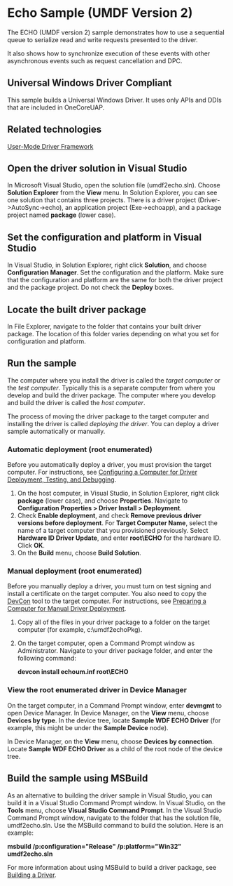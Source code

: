 <!---
    name: Echo Sample (UMDF Version 2)
    platform: UMDF2
    language: cpp
    category: General WDF
    description: Demonstrates how to use UMDF 2 to write a driver and to employ best practices.  
    samplefwlink: https://go.microsoft.com/fwlink/p/?LinkId=617708
--->

Echo Sample (UMDF Version 2)
============================

The ECHO (UMDF version 2) sample demonstrates how to use a sequential queue to serialize read and write requests presented to the driver.

It also shows how to synchronize execution of these events with other asynchronous events such as request cancellation and DPC.

## Universal Windows Driver Compliant
This sample builds a Universal Windows Driver. It uses only APIs and DDIs that are included in OneCoreUAP.

Related technologies
--------------------

[User-Mode Driver Framework](https://msdn.microsoft.com/en-us/library/windows/hardware/ff560456)


Open the driver solution in Visual Studio
-----------------------------------------

In Microsoft Visual Studio, open the solution file (umdf2echo.sln). Choose **Solution Explorer** from the **View** menu. In Solution Explorer, you can see one solution that contains three projects. There is a driver project (Driver-\>AutoSync-\>echo), an application project (Exe-\>echoapp), and a package project named **package** (lower case).

Set the configuration and platform in Visual Studio
---------------------------------------------------

In Visual Studio, in Solution Explorer, right click **Solution**, and choose **Configuration Manager**. Set the configuration and the platform. Make sure that the configuration and platform are the same for both the driver project and the package project. Do not check the **Deploy** boxes. 


Locate the built driver package
-------------------------------

In File Explorer, navigate to the folder that contains your built driver package. The location of this folder varies depending on what you set for configuration and platform. 

Run the sample
--------------

The computer where you install the driver is called the *target computer* or the *test computer*. Typically this is a separate computer from where you develop and build the driver package. The computer where you develop and build the driver is called the *host computer*.

The process of moving the driver package to the target computer and installing the driver is called *deploying the driver*. You can deploy a driver sample automatically or manually.

### Automatic deployment (root enumerated)

Before you automatically deploy a driver, you must provision the target computer. For instructions, see [Configuring a Computer for Driver Deployment, Testing, and Debugging](https://msdn.microsoft.com/en-us/library/windows/hardware/).

1.  On the host computer, in Visual Studio, in Solution Explorer, right click **package** (lower case), and choose **Properties**. Navigate to **Configuration Properties \> Driver Install \> Deployment**.
2.  Check **Enable deployment**, and check **Remove previous driver versions before deployment**. For **Target Computer Name**, select the name of a target computer that you provisioned previously. Select **Hardware ID Driver Update**, and enter **root\\ECHO** for the hardware ID. Click **OK**.
3.  On the **Build** menu, choose **Build Solution**.

### Manual deployment (root enumerated)

Before you manually deploy a driver, you must turn on test signing and install a certificate on the target computer. You also need to copy the [DevCon](https://msdn.microsoft.com/en-us/library/windows/hardware/ff544707) tool to the target computer. For instructions, see [Preparing a Computer for Manual Driver Deployment](https://msdn.microsoft.com/en-us/library/windows/hardware/dn265571).

1.  Copy all of the files in your driver package to a folder on the target computer (for example, c:\\umdf2echoPkg).
2.  On the target computer, open a Command Prompt window as Administrator. Navigate to your driver package folder, and enter the following command:

    **devcon install echoum.inf root\\ECHO**

### View the root enumerated driver in Device Manager

On the target computer, in a Command Prompt window, enter **devmgmt** to open Device Manager. In Device Manager, on the **View** menu, choose **Devices by type**. In the device tree, locate **Sample WDF ECHO Driver** (for example, this might be under the **Sample Device** node).

In Device Manager, on the **View** menu, choose **Devices by connection**. Locate **Sample WDF ECHO Driver** as a child of the root node of the device tree.

Build the sample using MSBuild
------------------------------

As an alternative to building the driver sample in Visual Studio, you can build it in a Visual Studio Command Prompt window. In Visual Studio, on the **Tools** menu, choose **Visual Studio Command Prompt**. In the Visual Studio Command Prompt window, navigate to the folder that has the solution file, umdf2echo.sln. Use the MSBuild command to build the solution. Here is an example:

**msbuild /p:configuration="Release" /p:platform="Win32" umdf2echo.sln**

For more information about using MSBuild to build a driver package, see [Building a Driver](https://msdn.microsoft.com/en-us/library/windows/hardware/ff554644).

